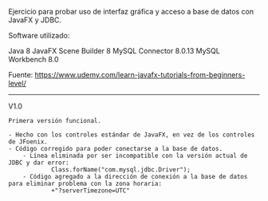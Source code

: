 Ejercicio para probar uso de interfaz gráfica y acceso a base de datos con JavaFX y JDBC.

Software utilizado:

Java 8
JavaFX
Scene Builder 8
MySQL Connector 8.0.13
MySQL Workbench 8.0

Fuente: https://www.udemy.com/learn-javafx-tutorials-from-beginners-level/


----------

V1.0

	Primera versión funcional.
	
	- Hecho con los controles estándar de JavaFX, en vez de los controles de JFoenix.
	- Código corregido para poder conectarse a la base de datos.
		- Línea eliminada por ser incompatible con la versión actual de JDBC y dar error:
				Class.forName("com.mysql.jdbc.Driver");
		- Código agregado a la dirección de conexión a la base de datos para eliminar problema con la zona horaria:
				+"?serverTimezone=UTC"